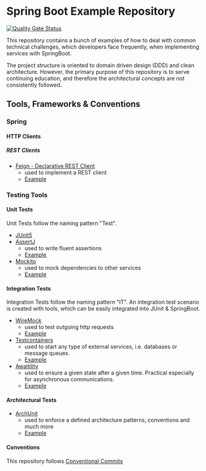 # Spring Boot Example Repository

[![Quality Gate Status](https://sonarcloud.io/api/project_badges/measure?project=step-beyond_spring-boot-examples&metric=alert_status)](https://sonarcloud.io/summary/new_code?id=step-beyond_spring-boot-examples)

This repository contains a bunch of examples of how to deal with common 
technical challenges, which developers face frequently, when implementing services 
with SpringBoot.

The project structure is oriented to domain driven design (DDD) and clean architecture.
However, the primary purpose of this repository is to serve continuing education, and 
therefore the architectural concepts are not consistently followed.

## Tools, Frameworks & Conventions

### Spring

#### HTTP Clients

##### REST Clients

* [Feign - Declarative REST Client](https://cloud.spring.io/spring-cloud-netflix/multi/multi_spring-cloud-feign.html)
  * used to implement a REST client
  * [Example](infrastructure-petstore-rest-client/src/main/java/today/stepbeyond/examples/springbootexamples/infrastructure/gateways/api/PetStoreApi.java)

### Testing Tools

#### Unit Tests

Unit Tests follow the naming pattern "<TestName>Test". 

* [JUnit5](https://junit.org/junit5/docs/current/user-guide/)
* [AssertJ](https://assertj.github.io/doc/) 
  * used to write fluent assertions
  * [Example](domain/src/test/java/today/stepbeyond/examples/springbootexamples/domain/usecases/DogUseCasesTest.java#L49-L51)
* [Mockito](https://site.mockito.org/)
  * used to mock dependencies to other services
  * [Example](domain/src/test/java/today/stepbeyond/examples/springbootexamples/domain/usecases/DogUseCasesTest.java)

#### Integration Tests

Integration Tests follow the naming pattern "<TestName>IT". An integration test scenario is created with tools, which 
can be easily integrated into JUnit & SpringBoot.

* [WireMock](https://wiremock.org/) 
  * used to test outgoing http requests
  * [Example](infrastructure-petstore-rest-client/src/test/java/today/stepbeyond/examples/springbootexamples/infrastructure/gateways/PetStoreRestClientIT.java)
* [Testcontainers](https://www.testcontainers.org/) 
  * used to start any type of external services, i.e. databases or message queues.
  * [Example](application/src/test/java/today/stepbeyond/examples/springbootexamples/application/domain/BirthOfDogIT.java#L40-L42)
* [Awaitility](http://www.awaitility.org/)
  * used to ensure a given state after a given time. Practical especially for asynchronous communications.
  * [Example](application/src/test/java/today/stepbeyond/examples/springbootexamples/application/domain/BirthOfDogIT.java#L87-L94)

#### Architectural Tests

* [ArchUnit](https://github.com/TNG/ArchUnit/tree/main)
  * used to enforce a defined architecture patterns, conventions and much more
  * [Example](https://github.com/step-beyond/spring-boot-examples/blob/main/infrastructure-petstore-rest-client/src/test/java/today/stepbeyond/examples/springbootexamples/ArchitecturalTest.java)

#### Conventions

This repository follows [Conventional Commits](https://www.conventionalcommits.org/en/v1.0.0-beta.4/) 
